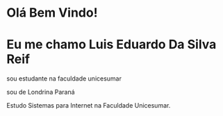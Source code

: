# Olá Bem Vindo!

# Eu me chamo Luis Eduardo Da Silva Reif 

 

sou estudante na faculdade unicesumar 

sou de Londrina Paraná 

Estudo Sistemas para Internet na Faculdade Unicesumar.
